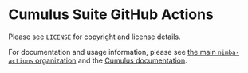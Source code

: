 # Cumulus Suite GitHub Actions

Please see `LICENSE` for copyright and license details.

For documentation and usage information, please see [the main `nimba-actions` organization](https://github.com/nimba-actions) and the [Cumulus documentation](https://cumulusci.readthedocs.io).


